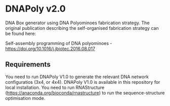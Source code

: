 # DNAPoly v2.0 
DNA Box generator using DNA Polyominoes fabrication strategy. The original publication describing the self-organised fabrication strategy can be found here:

Self-assembly programming of DNA polyominoes - https://doi.org/10.1016/j.jbiotec.2016.08.017

## Requirements
You need to run DNAPoly V1.0 to generate the relevant DNA network configuratios (3x4, or 4x4). DNAPoly V1.0 is available in this repository for local installation. You need to run RNAStructure (https://anaconda.org/bioconda/rnastructure) to run the sequence-structure optimisation mode.
